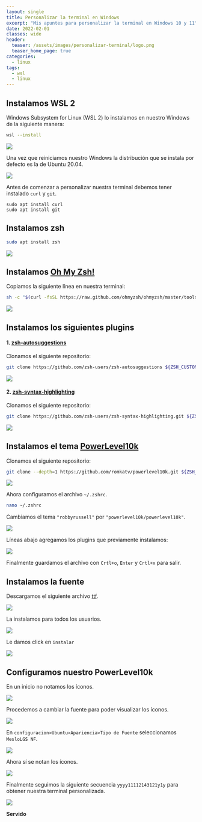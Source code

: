 ```yaml
---
layout: single
title: Personalizar la terminal en Windows
excerpt: "Mis apuntes para personalizar la terminal en Windows 10 y 11"
date: 2022-02-01
classes: wide
header:
  teaser: /assets/images/personalizar-terminal/logo.png
  teaser_home_page: true
categories:
  - linux
tags:  
  - wsl
  - linux
---
```


## Instalamos WSL 2

Windows Subsystem for Linux (WSL 2) lo instalamos en nuestro Windows de la siguiente manera:

```sh
wsl --install
```

![](/assets/images/personalizar-terminal/16.png)

Una vez que reiniciamos nuestro Windows la distribución que se instala por defecto es la de Ubuntu 20.04.

![](/assets/images/personalizar-terminal/17.png)

Antes de comenzar a personalizar nuestra terminal debemos tener instalado `curl` y `git`.

    sudo apt install curl
    sudo apt install git

## Instalamos zsh

```sh
sudo apt install zsh
```

![](/assets/images/personalizar-terminal/1.png)

## Instalamos [Oh My Zsh!](https://ohmyz.sh/#install)

Copiamos la siguiente línea en nuestra terminal:

```sh
sh -c "$(curl -fsSL https://raw.github.com/ohmyzsh/ohmyzsh/master/tools/install.sh)"
```

![](/assets/images/personalizar-terminal/2.png)

## Instalamos los siguientes plugins

#### 1. [zsh-autosuggestions](https://github.com/zsh-users/zsh-autosuggestions/blob/master/INSTALL.md#oh-my-zsh)

Clonamos el siguiente repositorio:

```sh
git clone https://github.com/zsh-users/zsh-autosuggestions ${ZSH_CUSTOM:-~/.oh-my-zsh/custom}/plugins/zsh-autosuggestions
```

![](/assets/images/personalizar-terminal/3.png)

#### 2. [zsh-syntax-highlighting](https://github.com/zsh-users/zsh-syntax-highlighting/blob/master/INSTALL.md#oh-my-zsh)

Clonamos el siguiente repositorio:

```sh
git clone https://github.com/zsh-users/zsh-syntax-highlighting.git ${ZSH_CUSTOM:-~/.oh-my-zsh/custom}/plugins/zsh-syntax-highlighting
```

![](/assets/images/personalizar-terminal/4.png)

## Instalamos el tema [PowerLevel10k](https://github.com/romkatv/powerlevel10k#oh-my-zsh)

Clonamos el siguiente repositorio:

```sh
git clone --depth=1 https://github.com/romkatv/powerlevel10k.git ${ZSH_CUSTOM:-$HOME/.oh-my-zsh/custom}/themes/powerlevel10k
```

![](/assets/images/personalizar-terminal/5.png)

Ahora configuramos el archivo `~/.zshrc`.

```sh
nano ~/.zshrc
```

Cambiamos el tema `"robbyrussell"` por `"powerlevel10k/powerlevel10k"`.

![](/assets/images/personalizar-terminal/6.png)

Líneas abajo agregamos los plugins que previamente instalamos:

![](/assets/images/personalizar-terminal/7.png)

Finalmente guardamos el archivo con `Crtl+o`, `Enter` y `Crtl+x` para salir.

## Instalamos la fuente

Descargamos el siguiente archivo [ttf](https://github.com/romkatv/powerlevel10k#manual-font-installation).

![](/assets/images/personalizar-terminal/8.png)

La instalamos para todos los usuarios.

![](/assets/images/personalizar-terminal/9.png)

Le damos click en `instalar`

![](/assets/images/personalizar-terminal/10.png)

## Configuramos nuestro PowerLevel10k

En un inicio no notamos los íconos.

![](/assets/images/personalizar-terminal/11.png)

Procedemos a cambiar la fuente para poder visualizar los íconos.

![](/assets/images/personalizar-terminal/12.png)

En `configuracion>Ubuntu>Apariencia>Tipo de Fuente` seleccionamos `MesloLGS NF`.

![](/assets/images/personalizar-terminal/13.png)

Ahora sí se notan los íconos.

![](/assets/images/personalizar-terminal/14.png)

Finalmente seguimos la siguiente secuencia `yyyy11112143121y1y` para obtener nuestra terminal personalizada.

![](/assets/images/personalizar-terminal/15.png)

**Servido**
